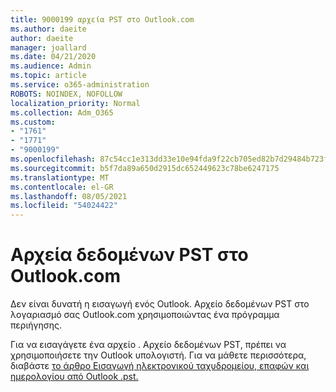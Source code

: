 ```yaml
---
title: 9000199 αρχεία PST στο Outlook.com
ms.author: daeite
author: daeite
manager: joallard
ms.date: 04/21/2020
ms.audience: Admin
ms.topic: article
ms.service: o365-administration
ROBOTS: NOINDEX, NOFOLLOW
localization_priority: Normal
ms.collection: Adm_O365
ms.custom:
- "1761"
- "1771"
- "9000199"
ms.openlocfilehash: 87c54cc1e313dd33e10e94fda9f22cb705ed82b7d29484b723faafb64de89840
ms.sourcegitcommit: b5f7da89a650d2915dc652449623c78be6247175
ms.translationtype: MT
ms.contentlocale: el-GR
ms.lasthandoff: 08/05/2021
ms.locfileid: "54024422"
---
```

# <a name="pst-data-files-in-outlookcom"></a>Αρχεία δεδομένων PST στο Outlook.com

Δεν είναι δυνατή η εισαγωγή ενός Outlook. Αρχείο δεδομένων PST στο λογαριασμό σας Outlook.com χρησιμοποιώντας ένα πρόγραμμα περιήγησης.

Για να εισαγάγετε ένα αρχείο . Αρχείο δεδομένων PST, πρέπει να χρησιμοποιήσετε την Outlook υπολογιστή. Για να μάθετε περισσότερα, διαβάστε [το άρθρο Εισαγωγή ηλεκτρονικού ταχυδρομείου, επαφών και ημερολογίου από Outlook .pst.](https://support.office.com/article/431a8e9a-f99f-4d5f-ae48-ded54b3440ac?wt.mc_id=Office_Outlook_com_Alchemy)
